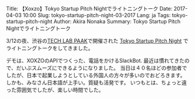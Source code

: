 Title: 【Xoxzo】Tokyo Startup Pitch Nightでライトニングトーク
Date: 2017-04-03 10:00
Slug: tokyo-startup-pitch-night-03-2017
Lang: ja
Tags: tokyo-startup-pitch-night
Author: Akira Nonaka
Summary: Tokyo Startup Pitch Nightでライトニングトーク

3/12の夜、渋谷の[TECH LAB PAAK](http://techlabpaak.com)で開催された 
[Tokyo Startup Pitch Night](https://www.meetup.com/ja-JP/Tokyo-Startup-Engineering/events/238048528/)
でライトニングトークをしてきました。

デモは、XOXZOのAPIでつくった、電話をかけるSlackBot.
最近は慣れてきたので、だいぶスムーズにできるようになりました。
当日は４０名ほどの参加者でしたが、日本で起業しようとしている外国人の方々が多いのでおどろきます。
しかも、みなさん日本語が上手い。質疑も活発です。
いつもとは、ちょっと違った雰囲気でしたが、楽しい時間でした。
